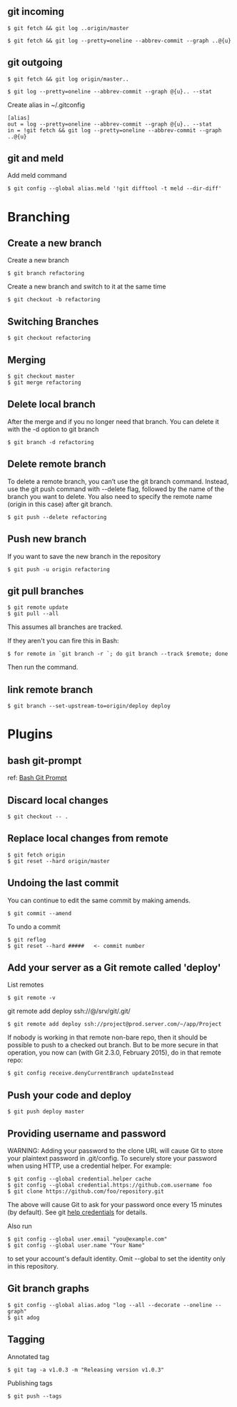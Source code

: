 

## git incoming

    $ git fetch && git log ..origin/master

    $ git fetch && git log --pretty=oneline --abbrev-commit --graph ..@{u}

## git outgoing

    $ git fetch && git log origin/master..

    $ git log --pretty=oneline --abbrev-commit --graph @{u}.. --stat
    
Create alias in ~/.gitconfig

    [alias]
    out = log --pretty=oneline --abbrev-commit --graph @{u}.. --stat
    in = !git fetch && git log --pretty=oneline --abbrev-commit --graph ..@{u}
    
## git and meld

Add meld command

    $ git config --global alias.meld '!git difftool -t meld --dir-diff'

# Branching

## Create a new branch

Create a new branch

    $ git branch refactoring
    
Create a new branch and switch to it at the same time

    $ git checkout -b refactoring
    
## Switching Branches

    $ git checkout refactoring
    
## Merging

    $ git checkout master
    $ git merge refactoring
    
## Delete local branch
After the merge and if you no longer need that branch. You can delete it with the -d option to git branch

    $ git branch -d refactoring

## Delete remote branch
To delete a remote branch, you can’t use the git branch command. Instead, use the git push command with --delete flag, followed by the name of the branch you want to delete. You also need to specify the remote name (origin in this case) after git branch.

    $ git push --delete refactoring

## Push new branch
If you want to save the new branch in the repository

    $ git push -u origin refactoring

## git pull branches

    $ git remote update
    $ git pull --all

This assumes all branches are tracked.

If they aren't you can fire this in Bash:

    $ for remote in `git branch -r `; do git branch --track $remote; done
    
Then run the command.

## link remote branch

    $ git branch --set-upstream-to=origin/deploy deploy

# Plugins

## bash git-prompt

ref: [Bash Git Prompt](https://github.com/magicmonty/bash-git-prompt)


## Discard local changes

    $ git checkout -- .

## Replace local changes from remote

    $ git fetch origin
    $ git reset --hard origin/master

## Undoing the last commit

You can continue to edit the same commit by making amends.

    $ git commit --amend

To undo a commit

    $ git reflog
    $ git reset --hard #####   <- commit number
    
## Add your server as a Git remote called 'deploy'

List remotes

    $ git remote -v

git remote add deploy ssh://<your-name>@<your-ip>/srv/git/<your-project>.git/
    
    $ git remote add deploy ssh://project@prod.server.com/~/app/Project
    
If nobody is working in that remote non-bare repo, then it should be possible to push to a checked out branch.
But to be more secure in that operation, you now can (with Git 2.3.0, February 2015), do in that remote repo:

    $ git config receive.denyCurrentBranch updateInstead

    
## Push your code and deploy

    $ git push deploy master

## Providing username and password

WARNING: Adding your password to the clone URL will cause Git to store your plaintext password in .git/config. To securely store your password when using HTTP, use a credential helper. For example:

    $ git config --global credential.helper cache
    $ git config --global credential.https://github.com.username foo
    $ git clone https://github.com/foo/repository.git
    
The above will cause Git to ask for your password once every 15 minutes (by default). See git [help credentials](https://git-scm.com/docs/gitcredentials) for details.

Also run

    $ git config --global user.email "you@example.com"
    $ git config --global user.name "Your Name"

to set your account's default identity.
Omit --global to set the identity only in this repository.

## Git branch graphs

    $ git config --global alias.adog "log --all --decorate --oneline --graph"
    $ git adog
    
## Tagging

Annotated tag

    $ git tag -a v1.0.3 -m "Releasing version v1.0.3"
    
Publishing tags

    $ git push --tags
    

